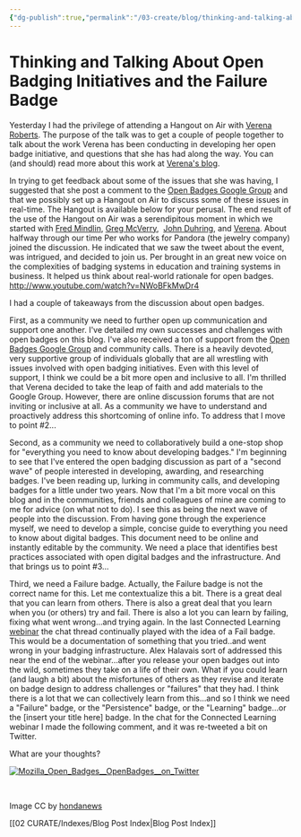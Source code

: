 ```yaml
---
{"dg-publish":true,"permalink":"/03-create/blog/thinking-and-talking-about-open-badging-initiatives-and-the-failure-badge/","title":"Thinking and Talking About Open Badging Initiatives...and the Failure Badge","tags":["badges","connected-learning","learning"]}
---
```


# Thinking and Talking About Open Badging Initiatives and the Failure Badge

Yesterday I had the privilege of attending a Hangout on Air with [Verena Roberts](https://twitter.com/verenanz). The purpose of the talk was to get a couple of people together to talk about the work Verena has been conducting in developing her open badge initiative, and questions that she has had along the way. You can (and should) read more about this work at [Verena's blog](http://www.openclassroomonline.com/how-to-create-open-badge-criteria-using-competencies/).

In trying to get feedback about some of the issues that she was having, I suggested that she post a comment to the [Open Badges Google Group](https://groups.google.com/forum/#!topic/openbadges/sNR__pInwDg) and that we possibly set up a Hangout on Air to discuss some of these issues in real-time. The Hangout is available below for your perusal. The end result of the use of the Hangout on Air was a serendipitous moment in which we started with [Fred Mindlin](https://plus.google.com/u/0/+fmindlin/posts), [Greg McVerry](https://plus.google.com/u/0/105650915574780317406/posts),  [John Duhring](https://plus.google.com/u/0/103322788718686431241/posts), and [Verena](https://plus.google.com/u/0/108390509469829218014/posts). About halfway through our time Per who works for Pandora (the jewelry company) joined the discussion. He indicated that we saw the tweet about the event, was intrigued, and decided to join us. Per brought in an great new voice on the complexities of badging systems in education and training systems in business. It helped us think about real-world rationale for open badges. http://www.youtube.com/watch?v=NWoBFkMwDr4

I had a couple of takeaways from the discussion about open badges.

First, as a community we need to further open up communication and support one another. I've detailed my own successes and challenges with open badges on this blog. I've also received a ton of support from the [Open Badges Google Group](https://groups.google.com/forum/#!forum/openbadges) and community calls. There is a heavily devoted, very supportive group of individuals globally that are all wrestling with issues involved with open badging initiatives. Even with this level of support, I think we could be a bit more open and inclusive to all. I'm thrilled that Verena decided to take the leap of faith and add materials to the Google Group. However, there are online discussion forums that are not inviting or inclusive at all. As a community we have to understand and proactively address this shortcoming of online info. To address that I move to point #2...

Second, as a community we need to collaboratively build a one-stop shop for "everything you need to know about developing badges." I'm beginning to see that I've entered the open badging discussion as part of a "second wave" of people interested in developing, awarding, and researching badges. I've been reading up, lurking in community calls, and developing badges for a little under two years. Now that I'm a bit more vocal on this blog and in the communities, friends and colleagues of mine are coming to me for advice (on what not to do). I see this as being the next wave of people into the discussion. From having gone through the experience myself, we need to develop a simple, concise guide to everything you need to know about digital badges. This document need to be online and instantly editable by the community. We need a place that identifies best practices associated with open digital badges and the infrastructure. And that brings us to point #3...

Third, we need a Failure badge. Actually, the Failure badge is not the correct name for this. Let me contextualize this a bit. There is a great deal that you can learn from others. There is also a great deal that you learn when you (or others) try and fail. There is also a lot you can learn by failing, fixing what went wrong...and trying again. In the last Connected Learning [webinar](http://connectedlearning.tv/recognizing-and-assessing-out-school-learning) the chat thread continually played with the idea of a Fail badge. This would be a documentation of something that you tried..and went wrong in your badging infrastructure. Alex Halavais sort of addressed this near the end of the webinar...after you release your open badges out into the wild, sometimes they take on a life of their own. What if you could learn (and laugh a bit) about the misfortunes of others as they revise and iterate on badge design to address challenges or "failures" that they had. I think there is a lot that we can collectively learn from this...and so I think we need a "Failure" badge, or the "Persistence" badge, or the "Learning" badge...or the \[insert your title here\] badge. In the chat for the Connected Learning webinar I made the following comment, and it was re-tweeted a bit on Twitter.

What are your thoughts?

[![Mozilla_Open_Badges__OpenBadges__on_Twitter](images/Mozilla_Open_Badges__OpenBadges__on_Twitter.jpg)](http://wiobyrne.com/wp-content/uploads/2013/09/Mozilla_Open_Badges__OpenBadges__on_Twitter.jpg)

 

Image CC by [hondanews](http://www.flickr.com/photos/hondanews/3673026351/)

[[02 CURATE/Indexes/Blog Post Index\|Blog Post Index]]